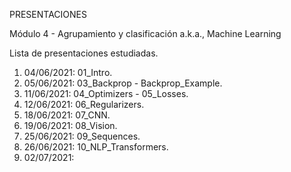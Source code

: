 PRESENTACIONES

Módulo 4 - Agrupamiento y clasificación
a.k.a., Machine Learning

Lista de presentaciones estudiadas.


 1) 04/06/2021: 01_Intro.
 2) 05/06/2021: 03_Backprop - Backprop_Example.
 3) 11/06/2021: 04_Optimizers - 05_Losses.
 4) 12/06/2021: 06_Regularizers.
 5) 18/06/2021: 07_CNN.
 6) 19/06/2021: 08_Vision.
 7) 25/06/2021: 09_Sequences.
 8) 26/06/2021: 10_NLP_Transformers.
 9) 02/07/2021: 
